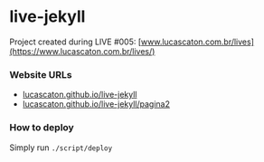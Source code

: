 # live-jekyll

Project created during LIVE #005: [www.lucascaton.com.br/lives](https://www.lucascaton.com.br/lives/)

### Website URLs

* [lucascaton.github.io/live-jekyll](https://lucascaton.github.io/live-jekyll/)
* [lucascaton.github.io/live-jekyll/pagina2](https://lucascaton.github.io/live-jekyll/pagina2)

### How to deploy

Simply run `./script/deploy`
